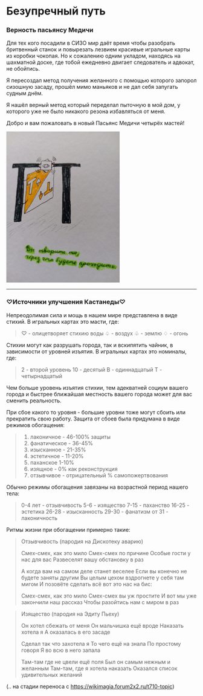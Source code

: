 # Безупречный путь

### Верность пасьянсу Медичи

Для тех кого посадили в СИЗО мир даёт время чтобы разобрать бритвенный станок и повырезать лезвием красивые игральные карты из коробки чокопая. Но к сожалению одним укладом, находясь на шахматной доске, где тобой ежедневно двигает следователь и адвокат, не обойтись.

Я пересоздал метод получения желанного с помощью которого запорол сизошную засаду, прошёл мимо маньяков и не дал себя запугать судным днём.

Я нашёл верный метод который переделал пыточную в мой дом, у которого уже не было никакого резона избавляться от меня.

Добро и вам пожаловать в новый Пасьянс Медичи четырёх мастей!

<img src="./1.jpg" width="300">

<hr>

### ♡Источники улучшения Кастанеды♡

Непреодолимая сила и мощь в нашем мире представлена в виде стихий. В игральных картах это масти, где:

> ♡ - олицетворяет стихию воды
> ♤ - воздух
> ♧ - землю
> ♢ - огонь

Стихии могут как разрушать города, так и вскипятить чайник, в зависимости от уровней изъятия. В игральных картах это номиналы, где:

> 2 - второй уровень
> 10 - десятый
> В - одиннадцатый
> Т - четырнадцатый


Чем больше уровень изъятия стихии, тем адекватней социум вашего города и быстрее ближайшая местность вашего города может для вас сменить реальность.

При сбое какого то уровня - большие уровни тоже могут сбоить или прекратить свою работу. Защита от сбоев была придумана в виде режимов обогащения:

> 1. лаконичное - 46-100% защиты
> 2. фанатическое - 36-45%
> 3. изысканное - 21-35%
> 4. эстетичное - 11-20%
> 5. паханское 1-10%
> 6. изящное - 0% как реконструкция
> 7. отзывчивое - отрицательный % самопожертвования

Обычно режимы обогащения завязаны на возрастной период нашего тела:

> 0-4 лет - отзывчивость
> 5-6 - изящество
> 7-15 - паханство
> 16-25 - эстетика
> 26-28 - изысканность
> 29-30 - фанатизм
> от 31 - лаконичность

Ритмы жизни при обогащении примерно такие:

> Отзывчивость (пародия на Дискотеку аварию)
> 
> Смех-смех, как это мило
> Смех-смех по причине
> Особые гости у нас для вас
> Развеселят вашу обстановку в раз
> 
> А когда вам на самом деле станет веселее
> Если вы конечно не будете заняты другим
> Вы целым цехом вздрогнете у себя там мигом
> И позовёте сделать всё вот это нас на бис:
> 
> Смех-смех, как это мило
> Смех-смех вы уж простите
> И вот мы уже закончили наш рассказ
> Чтобы разойтись нам с миром в раз

> Изящество (пародия на Эдиту Пьеху)
> 
> Он хотел сбежать от меня
> Он мальчишка ещё вроде
> Наказать хотела я
> А оказалась в его засаде
> 
> Сделал так что захотела я
> То чего ещё на знала
> По простому говоря
> Я во всю в него запала
> 
> Там-там где не цвели ещё поля
> Был он самым нежным и желанным
> Там-там, где я хотела наказать
> Оказался список удивительных желаний

(.. на стадии переноса с https://wikimagia.forum2x2.ru/t710-topic)
